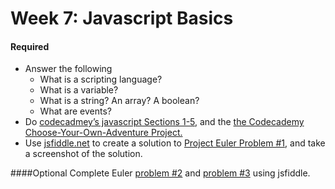 # Week 7: Javascript Basics

#### Required
- Answer the following
  - What is a scripting language?
  - What is a variable?
  - What is a string? An array? A boolean?
  - What are events?
- Do [codecadmey’s javascript Sections 1-5](http://www.codecademy.com/tracks/javascript), and the [the Codecademy Choose-Your-Own-Adventure Project.](http://www.codecademy.com/courses/javascript-beginner-en-x9DnD/0/1)
- Use [jsfiddle.net](http://jsfiddle.net/) to create a solution to [Project Euler Problem #1](https://projecteuler.net/problem=1), and take a screenshot of the solution.

####Optional
Complete Euler [problem #2](https://projecteuler.net/problem=2) and [problem #3](https://projecteuler.net/problem=3) using jsfiddle. 
